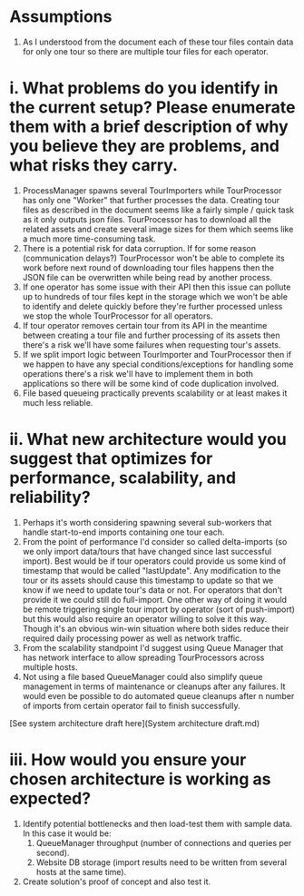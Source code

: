 # Assumptions

1. As I understood from the document each of these tour files contain data for only one tour so there are multiple tour
   files for each operator.

# i. What problems do you identify in the current setup? Please enumerate them with a brief description of why you believe they are problems, and what risks they carry.

1. ProcessManager spawns several TourImporters while TourProcessor has only one "Worker" that further processes the
   data. Creating tour files as described in the document seems like a fairly simple / quick task as it only outputs
   json files. TourProcessor has to download all the related assets and create several image sizes for them which seems
   like a much more time-consuming task.
2. There is a potential risk for data corruption. If for some reason (communication delays?) TourProcessor won't be able
   to complete its work before next round of downloading tour files happens then the JSON file can be overwritten while
   being read by another process.
3. If one operator has some issue with their API then this issue can pollute up to hundreds of tour files kept in the
   storage which we won't be able to identify and delete quickly before they're further processed unless we stop the
   whole TourProcessor for all operators.
4. If tour operator removes certain tour from its API in the meantime between creating a tour file and further
   processing of its assets then there's a risk we'll have some failures when requesting tour's assets.
5. If we split import logic between TourImporter and TourProcessor then if we happen to have any special
   conditions/exceptions for handling some operations there's a risk we'll have to implement them in both applications
   so there will be some kind of code duplication involved.
6. File based queueing practically prevents scalability or at least makes it much less reliable.

# ii. What new architecture would you suggest that optimizes for performance, scalability, and reliability?

1. Perhaps it's worth considering spawning several sub-workers that handle start-to-end imports containing one tour
   each.
2. From the point of performance I'd consider so called delta-imports (so we only import data/tours that have changed
   since last successful import). Best would be if tour operators could provide us some kind of timestamp that would be
   called "lastUpdate". Any modification to the tour or its assets should cause this timestamp to update so that we know
   if we need to update tour's data or not. For operators that don't provide it we could still do full-import. One other
   way of doing it would be remote triggering single tour import by operator (sort of push-import) but this would also
   require an operator willing to solve it this way. Though it's an obvious win-win situation where both sides reduce
   their required daily processing power as well as network traffic.
3. From the scalability standpoint I'd suggest using Queue Manager that has network interface to allow spreading
   TourProcessors across multiple hosts.
4. Not using a file based QueueManager could also simplify queue management in terms of maintenance or cleanups after
   any failures. It would even be possible to do automated queue cleanups after n number of imports from certain
   operator fail to finish successfully.

[See system architecture draft here](System architecture draft.md)

# iii. How would you ensure your chosen architecture is working as expected?

1. Identify potential bottlenecks and then load-test them with sample data. In this case it would be:
   1. QueueManager throughput (number of connections and queries per second).
   2. Website DB storage (import results need to be written from several hosts at the same time).
2. Create solution's proof of concept and also test it.

